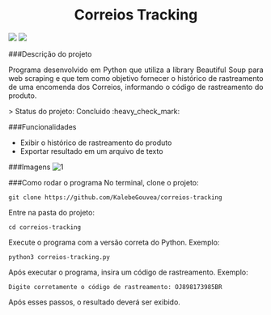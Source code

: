 <h1 align="center">Correios Tracking</h1>

<img src="https://img.shields.io/static/v1?label=python&message=3.8.0&color=yellow&style=for-the-badge&logo=PYTHON"/> <img src="https://img.shields.io/static/v1?label=Beautiful%20Soup&message=4.9.1&color=blue&style=for-the-badge&logo=PYTHON"/>

###Descrição do projeto
<p align="justify"> Programa desenvolvido em Python que utiliza a library Beautiful Soup para web scraping e que tem como objetivo fornecer o histórico de rastreamento de uma encomenda dos Correios, informando o código de rastreamento do produto.</p>
> Status do projeto: Concluido :heavy_check_mark:

###Funcionalidades
- Exibir o histórico de rastreamento do produto
- Exportar resultado em um arquivo de texto

###Imagens
![1](https://user-images.githubusercontent.com/3924125/99158753-046b2980-26b5-11eb-92e2-559ec7172419.png)


###Como rodar o programa
No terminal, clone o projeto:
```
git clone https://github.com/KalebeGouvea/correios-tracking
```
Entre na pasta do projeto:
```
cd correios-tracking
```
Execute o programa com a versão correta do Python. Exemplo:
```
python3 correios-tracking.py
```
Após executar o programa, insira um código de rastreamento. Exemplo:
```
Digite corretamente o código de rastreamento: OJ898173985BR
```
Após esses passos, o resultado deverá ser exibido.